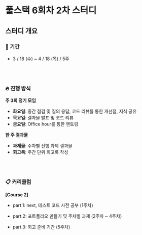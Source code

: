 # 풀스택 6회차 2차 스터디

## 스터디 개요

### 📅 기간

- 3 / 18 (수) ~ 4 / 18 (목) / 5주

<br>
<br>

### 🔥 진행 방식

**주 3회 정기 모임**

- **화요일**: 중간 점검 및 질의 응답, 코드 리뷰를 통한 개선점, 지식 공유
- **목요일**: 결과물 발표 및 코드 리뷰
- **금요일**: Office hour를 통한 멘토링

**한 주 결과물**

- **과제물**: 주차별 진행 과제 결과물
- **회고록**: 주간 단위 회고록 작성

<br>
<br>

### 📋 커리큘럼

**[Course 2]**

- part.1: next, 테스트 코드 사전 공부 (1주차)

- part.2: 포트폴리오 만들기 및 주차별 과제 (2주차 ~ 4주차)

- part.3: 회고 준비 기간 (5주차)
